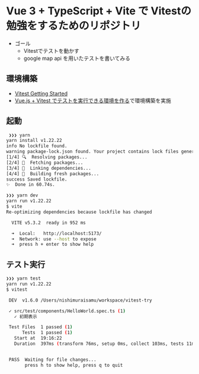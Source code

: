 # Vue 3 + TypeScript + Vite で Vitestの勉強をするためのリポジトリ
- ゴール
  - Vitestでテストを動かす
  - google map api を用いたテストを書いてみる
   
## 環境構築
- [Vitest Getting Started](https://vitest.dev/guide/)
- [Vue.js + Vitest でテストを実行できる環境を作る](https://qiita.com/_kt15_/items/e4a16b2ff2a96cda1d32)で環境構築を実施

## 起動

```sh
 ❯❯❯ yarn
yarn install v1.22.22
info No lockfile found.
warning package-lock.json found. Your project contains lock files generated by tools other than Yarn. It is advised not to mix package managers in order to avoid resolution inconsistencies caused by unsynchronized lock files. To clear this warning, remove package-lock.json.
[1/4] 🔍  Resolving packages...
[2/4] 🚚  Fetching packages...
[3/4] 🔗  Linking dependencies...
[4/4] 🔨  Building fresh packages...
success Saved lockfile.
✨  Done in 60.74s.

❯❯❯ yarn dev
yarn run v1.22.22
$ vite
Re-optimizing dependencies because lockfile has changed

  VITE v5.3.2  ready in 952 ms

  ➜  Local:   http://localhost:5173/
  ➜  Network: use --host to expose
  ➜  press h + enter to show help

```


## テスト実行

```sh
❯❯❯ yarn test
yarn run v1.22.22
$ vitest

 DEV  v1.6.0 /Users/nishimuraisamu/workspace/vitest-try

 ✓ src/test/components/HelloWorld.spec.ts (1)
   ✓ 初期表示

 Test Files  1 passed (1)
      Tests  1 passed (1)
   Start at  19:16:22
   Duration  397ms (transform 76ms, setup 0ms, collect 103ms, tests 11ms, environment 80ms, prepare 43ms)


 PASS  Waiting for file changes...
       press h to show help, press q to quit
```